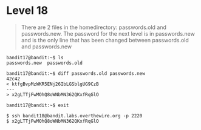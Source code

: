 # Level 18
> There are 2 files in the homedirectory: passwords.old and passwords.new. The password for the next level is in passwords.new and is the only line that has been changed between passwords.old and passwords.new

```shell
bandit17@bandit:~$ ls
passwords.new  passwords.old

bandit17@bandit:~$ diff passwords.old passwords.new
42c42
< ktfgBvpMzWKR5ENj26IbLGSblgUG9CzB
---
> x2gLTTjFwMOhQ8oWNbMN362QKxfRqGlO

bandit17@bandit:~$ exit

$ ssh bandit18@bandit.labs.overthewire.org -p 2220
$ x2gLTTjFwMOhQ8oWNbMN362QKxfRqGlO
```
